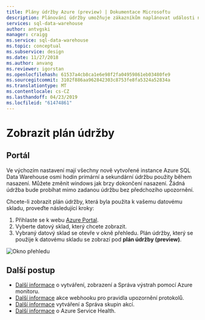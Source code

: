 ```yaml
---
title: Plány údržby Azure (preview) | Dokumentace Microsoftu
description: Plánování údržby umožňuje zákazníkům naplánovat události nezbytné plánované údržby, které služba Azure SQL Data warehouse používá k zavedení nových funkcí, upgrady a opravy.
services: sql-data-warehouse
author: antvgski
manager: craigg
ms.service: sql-data-warehouse
ms.topic: conceptual
ms.subservice: design
ms.date: 11/27/2018
ms.author: anvang
ms.reviewer: igorstan
ms.openlocfilehash: 61537a4cb8ca1e6e98f2fa04959861eb03480fe9
ms.sourcegitcommit: 3102f886aa962842303c8753fe8fa5324a52834a
ms.translationtype: MT
ms.contentlocale: cs-CZ
ms.lasthandoff: 04/23/2019
ms.locfileid: "61474861"
---
```

# <a name="view-a-maintenance-schedule"></a>Zobrazit plán údržby 

## <a name="portal"></a>Portál

Ve výchozím nastavení mají všechny nově vytvořené instance Azure SQL Data Warehouse osmi hodin primární a sekundární údržbu použity během nasazení. Můžete změnit windows jak brzy dokončení nasazení. Žádná údržba bude probíhat mimo zadanou údržbu bez předchozího upozornění.

Chcete-li zobrazit plán údržby, která byla použita k vašemu datovému skladu, proveďte následující kroky:

1.  Přihlaste se k webu [Azure Portal](https://portal.azure.com/).
2.  Vyberte datový sklad, který chcete zobrazit. 
3.  Vybraný datový sklad se otevře v okně přehledu. Plán údržby, který se použije k datovému skladu se zobrazí pod **plán údržby (preview)**.

![Okno přehledu](media/sql-data-warehouse-maintenance-scheduling/clear-overview-blade.PNG)

## <a name="next-steps"></a>Další postup
- [Další informace](https://docs.microsoft.com/azure/monitoring-and-diagnostics/monitor-alerts-unified-usage) o vytváření, zobrazení a Správa výstrah pomocí Azure monitoru.
- [Další informace](https://docs.microsoft.com/azure/monitoring-and-diagnostics/monitor-alerts-unified-log-webhook) akce webhooku pro pravidla upozornění protokolů.
- [Další informace](https://docs.microsoft.com/azure/monitoring-and-diagnostics/monitoring-action-groups) vytváření a Správa skupin akcí.
- [Další informace](https://docs.microsoft.com/azure/service-health/service-health-overview) o Azure Service Health.


